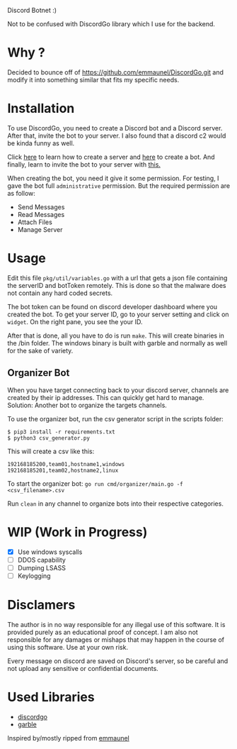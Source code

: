 Discord Botnet :)

Not to be confused with DiscordGo library which I use for the backend.

# Why ?

Decided to bounce off of https://github.com/emmaunel/DiscordGo.git and modify it into something similar that fits my specific needs.

# Installation

To use DiscordGo, you need to create a Discord bot and a Discord server. After that, invite the bot to your server.
I also found that a discord c2 would be kinda funny as well.

Click [here](https://support.discord.com/hc/en-us/articles/204849977-How-do-I-create-a-server-) to learn how to create a server and [here](https://discordjs.guide/preparations/setting-up-a-bot-application.html#creating-your-bot) to create a bot. And finally, learn to invite the bot to your server with [this.](https://discordjs.guide/preparations/adding-your-bot-to-servers.html#bot-invite-links)

When creating the bot, you need it give it some permission. For testing, I gave the bot full `administrative` permission. But the required permission are as follow:

* Send Messages
* Read Messages
* Attach Files
* Manage Server

# Usage

Edit this file `pkg/util/variables.go` with a url that gets a json file containing the serverID and botToken remotely. This is done so that the malware does not contain any hard coded secrets.

The bot token can be found on discord developer dashboard where you created the bot. To get your server ID, go to your server setting and click on `widget`. On the right pane, you see the your ID.

After that is done, all you have to do is run `make`. This will create binaries in the /bin folder. The windows binary is built with garble and normally as well for the sake of variety.

## Organizer Bot

When you have target connecting back to your discord server, channels are created by their ip addresses. This can quickly get hard to manage. Solution: Another bot to organize the targets channels.

To use the organizer bot, run the csv generator script in the scripts folder:
```
$ pip3 install -r requirements.txt
$ python3 csv_generator.py
```

This will create a csv like this:

```
192168185200,team01,hostname1,windows
192168185201,team02,hostname2,linux
```

To start the organizer bot: `go run cmd/organizer/main.go -f <csv_filename>.csv`

Run `clean` in any channel to organize bots into their respective categories.

# WIP (Work in Progress)

- [x] Use windows syscalls
- [ ] DDOS capability
- [ ] Dumping LSASS
- [ ] Keylogging

# Disclamers
The author is in no way responsible for any illegal use of this software. It is provided purely as an educational proof of concept. I am also not responsible for any damages or mishaps that may happen in the course of using this software. Use at your own risk.

Every message on discord are saved on Discord's server, so be careful and not upload any sensitive or confidential documents.

# Used Libraries
* [discordgo](https://github.com/bwmarrin/discordgo)
* [garble](https://github.com/burrowers/garble.git)


Inspired by/mostly ripped from [emmaunel](https://github.com/emmaunel)
